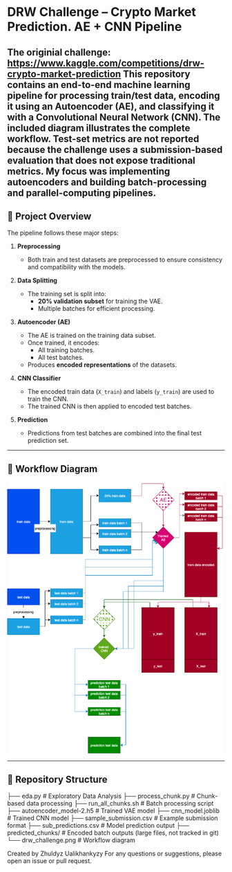 # DRW Challenge – Crypto Market Prediction. AE + CNN Pipeline

The originial challenge: https://www.kaggle.com/competitions/drw-crypto-market-prediction
This repository contains an end-to-end machine learning pipeline for processing train/test data, encoding it using an Autoencoder (AE), and classifying it with a Convolutional Neural Network (CNN). The included diagram illustrates the complete workflow.
Test-set metrics are not reported because the challenge uses a submission-based evaluation that does not expose traditional metrics. My focus was implementing autoencoders and building batch-processing and parallel-computing pipelines.
---

## 📌 Project Overview

The pipeline follows these major steps:

1. **Preprocessing**
   - Both train and test datasets are preprocessed to ensure consistency and compatibility with the models.

2. **Data Splitting**
   - The training set is split into:
     - **20% validation subset** for training the VAE.
     - Multiple batches for efficient processing.

3. **Autoencoder (AE)**
   - The AE is trained on the training data subset.
   - Once trained, it encodes:
     - All training batches.
     - All test batches.
   - Produces **encoded representations** of the datasets.

4. **CNN Classifier**
   - The encoded train data (`X_train`) and labels (`y_train`) are used to train the CNN.
   - The trained CNN is then applied to encoded test batches.

5. **Prediction**
   - Predictions from test batches are combined into the final test prediction set.

---

## 🔄 Workflow Diagram

![Pipeline Diagram](drw_challenge.png)

---

## 📂 Repository Structure
├── eda.py # Exploratory Data Analysis
├── process_chunk.py # Chunk-based data processing
├── run_all_chunks.sh # Batch processing script
├── autoencoder_model-2.h5 # Trained VAE model 
├── cnn_model.joblib # Trained CNN model
├── sample_submission.csv # Example submission format
├── sub_predictions.csv # Model prediction output
├── predicted_chunks/ # Encoded batch outputs (large files, not tracked in git)
└── drw_challenge.png # Workflow diagram

Created by Zhuldyz Ualikhankyzy
For any questions or suggestions, please open an issue or pull request.

